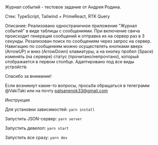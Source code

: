 Журнал событий - тестовое задание от Андрея Родина.

Стек: TypeScript, Tailwind + PrimeReact, RTK Query

Описание:
Реализовано одностраничное приложение "Журнал событий" в виде таблицы с сообщениями.
При включение свича происходит генерация сообщений и отправка их на сервер раз в 3 секунды.
Резализован поиск по сообщениям через запрос на сервер.
Навигацию по сообщениям можно осуществлять кнопками вверх (ArrowUP) и вниз (ArrowDown) клавиатуры,
а на кнопку пробел (Space) изменять (на сервере) статус (прочитано/непрочтано), который отображается в первом столбце.
Адаптировано под все виды устройств.

Спасибо за внимание!

Если возникнут какие-то вопросы, просьба обращаться в телеграмм @VakiTaki или на почту patsanenok33@gmail.com

Инструкция

Для установки зависимостей:
`yarn install`

Запустить JSON-сервер:
`yarn server`

Запустить девелоп:
`yarn start`

Запустить все сразу:
`yarn dev`
